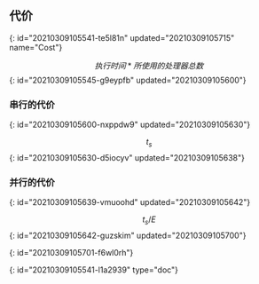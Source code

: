 ## 代价
{: id="20210309105541-te5l81n" updated="20210309105715" name="Cost"}

$$
执行时间*所使用的处理器总数
$$
{: id="20210309105545-g9eypfb" updated="20210309105600"}

### 串行的代价
{: id="20210309105600-nxppdw9" updated="20210309105630"}

$$
t_s
$$
{: id="20210309105630-d5iocyv" updated="20210309105638"}

### 并行的代价
{: id="20210309105639-vmuoohd" updated="20210309105642"}

$$
t_s/E
$$
{: id="20210309105642-guzskim" updated="20210309105700"}

{: id="20210309105701-f6wl0rh"}


{: id="20210309105541-l1a2939" type="doc"}
